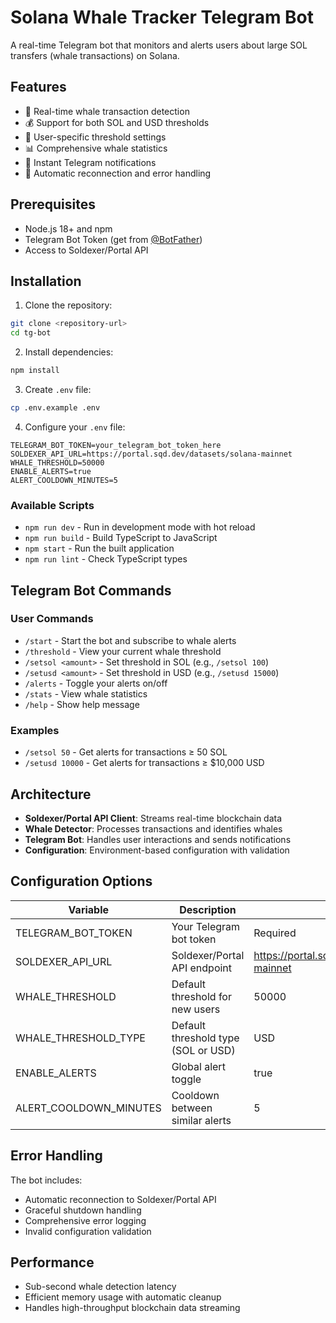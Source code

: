 # Solana Whale Tracker Telegram Bot

A real-time Telegram bot that monitors and alerts users about large SOL transfers (whale transactions) on Solana.

## Features

- 🐋 Real-time whale transaction detection
- 💰 Support for both SOL and USD thresholds
- 👤 User-specific threshold settings
- 📊 Comprehensive whale statistics
- 🔔 Instant Telegram notifications
- 🔄 Automatic reconnection and error handling

## Prerequisites

- Node.js 18+ and npm
- Telegram Bot Token (get from [@BotFather](https://t.me/botfather))
- Access to Soldexer/Portal API

## Installation

1. Clone the repository:

```bash
git clone <repository-url>
cd tg-bot
```

2. Install dependencies:

```bash
npm install
```

3. Create `.env` file:

```bash
cp .env.example .env
```

4. Configure your `.env` file:

```env
TELEGRAM_BOT_TOKEN=your_telegram_bot_token_here
SOLDEXER_API_URL=https://portal.sqd.dev/datasets/solana-mainnet
WHALE_THRESHOLD=50000
ENABLE_ALERTS=true
ALERT_COOLDOWN_MINUTES=5
```

### Available Scripts

- `npm run dev` - Run in development mode with hot reload
- `npm run build` - Build TypeScript to JavaScript
- `npm start` - Run the built application
- `npm run lint` - Check TypeScript types

## Telegram Bot Commands

### User Commands

- `/start` - Start the bot and subscribe to whale alerts
- `/threshold` - View your current whale threshold
- `/setsol <amount>` - Set threshold in SOL (e.g., `/setsol 100`)
- `/setusd <amount>` - Set threshold in USD (e.g., `/setusd 15000`)
- `/alerts` - Toggle your alerts on/off
- `/stats` - View whale statistics
- `/help` - Show help message

### Examples

- `/setsol 50` - Get alerts for transactions ≥ 50 SOL
- `/setusd 10000` - Get alerts for transactions ≥ $10,000 USD

## Architecture

- **Soldexer/Portal API Client**: Streams real-time blockchain data
- **Whale Detector**: Processes transactions and identifies whales
- **Telegram Bot**: Handles user interactions and sends notifications
- **Configuration**: Environment-based configuration with validation

## Configuration Options

| Variable               | Description                         | Default                                        |
| ---------------------- | ----------------------------------- | ---------------------------------------------- |
| TELEGRAM_BOT_TOKEN     | Your Telegram bot token             | Required                                       |
| SOLDEXER_API_URL       | Soldexer/Portal API endpoint        | https://portal.sqd.dev/datasets/solana-mainnet |
| WHALE_THRESHOLD        | Default threshold for new users     | 50000                                          |
| WHALE_THRESHOLD_TYPE   | Default threshold type (SOL or USD) | USD                                            |
| ENABLE_ALERTS          | Global alert toggle                 | true                                           |
| ALERT_COOLDOWN_MINUTES | Cooldown between similar alerts     | 5                                              |

## Error Handling

The bot includes:

- Automatic reconnection to Soldexer/Portal API
- Graceful shutdown handling
- Comprehensive error logging
- Invalid configuration validation

## Performance

- Sub-second whale detection latency
- Efficient memory usage with automatic cleanup
- Handles high-throughput blockchain data streaming
